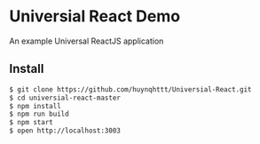 # Universial React Demo
An example Universal ReactJS application

## Install
```sh
$ git clone https://github.com/huynqhttt/Universial-React.git
$ cd universial-react-master
$ npm install
$ npm run build
$ npm start
$ open http://localhost:3003
```
